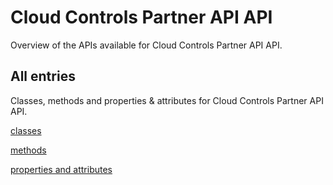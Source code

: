 [
This is a templated file. Adding content to this file may result in it being
reverted. Instead, if you want to place additional content, create an
"overview_content.md" file in `docs/` directory. The Sphinx tool will
pick up on the content and merge the content.
]: #

# Cloud Controls Partner API API

Overview of the APIs available for Cloud Controls Partner API API.

## All entries

Classes, methods and properties & attributes for
Cloud Controls Partner API API.

[classes](https://cloud.google.com/python/docs/reference/google-cloud-cloudcontrolspartner/latest/summary_class.html)

[methods](https://cloud.google.com/python/docs/reference/google-cloud-cloudcontrolspartner/latest/summary_method.html)

[properties and
attributes](https://cloud.google.com/python/docs/reference/google-cloud-cloudcontrolspartner/latest/summary_property.html)
